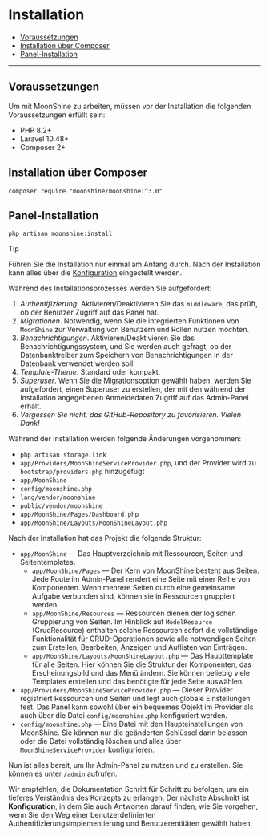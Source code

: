 # Installation

- [Voraussetzungen](#voraussetzungen)
- [Installation über Composer](#composer)
- [Panel-Installation](#installation)

---

<a name="voraussetzungen"></a>
## Voraussetzungen

Um mit MoonShine zu arbeiten, müssen vor der Installation die folgenden Voraussetzungen erfüllt sein:

- PHP 8.2+
- Laravel 10.48+
- Composer 2+

<a name="composer"></a>
## Installation über Composer

```shell
composer require "moonshine/moonshine:^3.0"
```

<a name="installation"></a>
## Panel-Installation

```shell
php artisan moonshine:install
```

> [!TIP]
> Führen Sie die Installation nur einmal am Anfang durch. Nach der Installation kann alles über die [Konfiguration](/docs/{{version}}/configuration) eingestellt werden.

Während des Installationsprozesses werden Sie aufgefordert:

1. *Authentifizierung*. Aktivieren/Deaktivieren Sie das `middleware`, das prüft, ob der Benutzer Zugriff auf das Panel hat.
2. *Migrationen*. Notwendig, wenn Sie die integrierten Funktionen von `MoonShine` zur Verwaltung von Benutzern und Rollen nutzen möchten.
3. *Benachrichtigungen*. Aktivieren/Deaktivieren Sie das Benachrichtigungssystem, und Sie werden auch gefragt, ob der Datenbanktreiber zum Speichern von Benachrichtigungen in der Datenbank verwendet werden soll.
4. *Template-Theme*. Standard oder kompakt.
5. *Superuser*. Wenn Sie die Migrationsoption gewählt haben, werden Sie aufgefordert, einen Superuser zu erstellen, der mit den während der Installation angegebenen Anmeldedaten Zugriff auf das Admin-Panel erhält.
6. *Vergessen Sie nicht, das GitHub-Repository zu favorisieren. Vielen Dank!*

Während der Installation werden folgende Änderungen vorgenommen:

- `php artisan storage:link`
- `app/Providers/MoonShineServiceProvider.php`, und der Provider wird zu `bootstrap/providers.php` hinzugefügt
- `app/MoonShine`
- `config/moonshine.php`
- `lang/vendor/moonshine`
- `public/vendor/moonshine`
- `app/MoonShine/Pages/Dashboard.php`
- `app/MoonShine/Layouts/MoonShineLayout.php`

Nach der Installation hat das Projekt die folgende Struktur:

- `app/MoonShine` — Das Hauptverzeichnis mit Ressourcen, Seiten und Seitentemplates.
  - `app/MoonShine/Pages` — Der Kern von MoonShine besteht aus Seiten. Jede Route im Admin-Panel rendert eine Seite mit einer Reihe von Komponenten. Wenn mehrere Seiten durch eine gemeinsame Aufgabe verbunden sind, können sie in Ressourcen gruppiert werden.
  - `app/MoonShine/Resources` — Ressourcen dienen der logischen Gruppierung von Seiten. Im Hinblick auf `ModelResource` (CrudResource) enthalten solche Ressourcen sofort die vollständige Funktionalität für CRUD-Operationen sowie alle notwendigen Seiten zum Erstellen, Bearbeiten, Anzeigen und Auflisten von Einträgen.
  - `app/MoonShine/Layouts/MoonShineLayout.php` — Das Haupttemplate für alle Seiten. Hier können Sie die Struktur der Komponenten, das Erscheinungsbild und das Menü ändern. Sie können beliebig viele Templates erstellen und das benötigte für jede Seite auswählen.
- `app/Providers/MoonShineServiceProvider.php` — Dieser Provider registriert Ressourcen und Seiten und legt auch globale Einstellungen fest. Das Panel kann sowohl über ein bequemes Objekt im Provider als auch über die Datei `config/moonshine.php` konfiguriert werden.
- `config/moonshine.php` — Eine Datei mit den Haupteinstellungen von MoonShine. Sie können nur die geänderten Schlüssel darin belassen oder die Datei vollständig löschen und alles über `MoonShineServiceProvider` konfigurieren.

Nun ist alles bereit, um Ihr Admin-Panel zu nutzen und zu erstellen. Sie können es unter `/admin` aufrufen.

Wir empfehlen, die Dokumentation Schritt für Schritt zu befolgen, um ein tieferes Verständnis des Konzepts zu erlangen. Der nächste Abschnitt ist **Konfiguration**, in dem Sie auch Antworten darauf finden, wie Sie vorgehen, wenn Sie den Weg einer benutzerdefinierten Authentifizierungsimplementierung und Benutzerentitäten gewählt haben.

